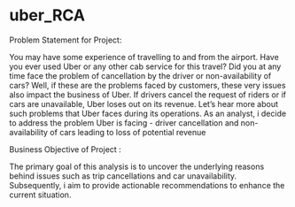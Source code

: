 # uber_RCA
Problem Statement for Project:

 You may have some experience of travelling to and from the airport. Have you ever used Uber or any other cab service for this travel? Did you at any time face the problem of cancellation by the driver or non-availability of cars?
Well, if these are the problems faced by customers, these very issues also impact the business of Uber. If drivers cancel the request of riders or if cars are unavailable, Uber loses out on its revenue. Let’s hear more about such problems that Uber faces during its operations.
As an analyst, i decide to address the problem Uber is facing - driver cancellation and non-availability of cars leading to loss of potential revenue

Business Objective of Project :

 The primary goal of this analysis is to uncover the underlying reasons behind issues such as trip cancellations and car unavailability. Subsequently, i aim to provide actionable recommendations to enhance the current situation.
